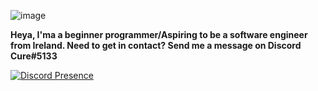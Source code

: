 ![image](https://user-images.githubusercontent.com/86529363/124513990-eaad5c80-ddd3-11eb-986c-49d9aef5ad67.png)


**Heya, I'ma a beginner programmer/Aspiring to be a software engineer from Ireland.
Need to get in contact? Send me a message on Discord Cure#5133**



[![Discord Presence](https://lanyard-profile-readme.vercel.app/api/767406118192152596)](https://discord.com/users/767406118192152596)





